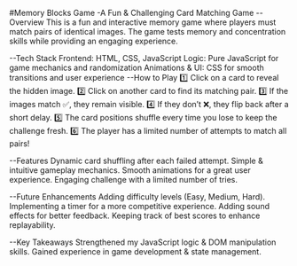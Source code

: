
#Memory Blocks Game  -A Fun & Challenging Card Matching Game
 --Overview
This is a fun and interactive memory game where players must match pairs of identical images. The game tests memory and concentration skills while providing an engaging experience.

 --Tech Stack
Frontend: HTML, CSS, JavaScript
Logic: Pure JavaScript for game mechanics and randomization
Animations & UI: CSS for smooth transitions and user experience
--How to Play
1️⃣ Click on a card to reveal the hidden image.
2️⃣ Click on another card to find its matching pair.
3️⃣ If the images match ✅, they remain visible.
4️⃣ If they don’t ❌, they flip back after a short delay.
5️⃣ The card positions shuffle every time you lose to keep the challenge fresh.
6️⃣ The player has a limited number of attempts to match all pairs!

--Features
Dynamic card shuffling after each failed attempt.
 Simple & intuitive gameplay mechanics.
 Smooth animations for a great user experience.
 Engaging challenge with a limited number of tries.

--Future Enhancements
 Adding difficulty levels (Easy, Medium, Hard).
 Implementing a timer for a more competitive experience.
 Adding sound effects for better feedback.
 Keeping track of best scores to enhance replayability.

--Key Takeaways
 Strengthened my JavaScript logic & DOM manipulation skills.
 Gained experience in game development & state management.

